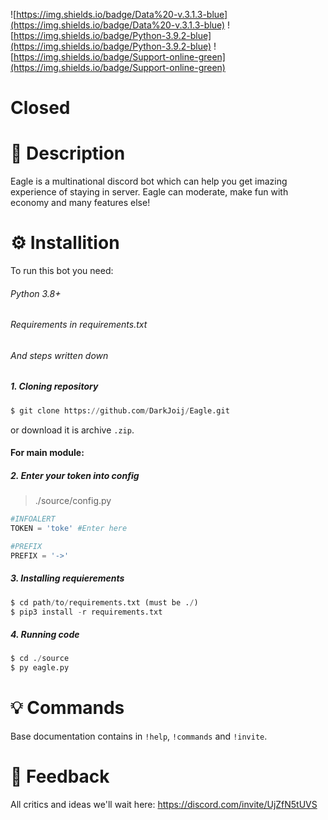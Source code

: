![https://img.shields.io/badge/Data%20-v.3.1.3-blue](https://img.shields.io/badge/Data%20-v.3.1.3-blue) ![https://img.shields.io/badge/Python-3.9.2-blue](https://img.shields.io/badge/Python-3.9.2-blue) ![https://img.shields.io/badge/Support-online-green](https://img.shields.io/badge/Support-online-green)

# Closed 

# 🦅 Description
Eagle is a multinational discord bot which can help you get imazing experience of staying in server. Eagle can moderate, make fun with economy and many features else!

# ⚙️ Installition
To run this bot you need:
###### Python 3.8+
###### Requirements in requirements.txt
###### And steps written down
##### 1. Cloning repository
```py
$ git clone https://github.com/DarkJoij/Eagle.git
```
or download it is archive `.zip`.

#### For main module:
##### 2. Enter your token into config
> ./source/config.py
```py
#INFOALERT
TOKEN = 'toke' #Enter here

#PREFIX
PREFIX = '->'
```

##### 3. Installing requierements
```py
$ cd path/to/requirements.txt (must be ./)
$ pip3 install -r requirements.txt
```

##### 4. Running code
```py
$ cd ./source
$ py eagle.py
```

# 💡 Commands
Base documentation contains in `!help`, `!commands` and `!invite`.

# 🔄 Feedback 
All critics and ideas we'll wait here: https://discord.com/invite/UjZfN5tUVS
